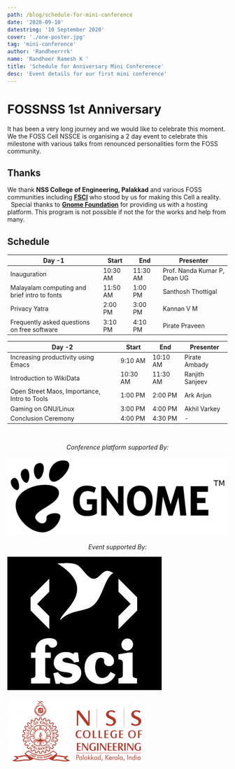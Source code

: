 ```yaml
---
path: /blog/schedule-for-mini-conference
date: '2020-09-10'
datestring: '10 September 2020'
cover: './one-poster.jpg'
tag: 'mini-conference'
author: 'Randheerrrk'
name: 'Randheer Ramesh K '
title: 'Schedule for Anniversary Mini Conferenece'
desc: 'Event details for our first mini conference'
---
```


# FOSSNSS 1st Anniversary

It has been a very long journey and we would like to celebrate this moment. We the FOSS Cell NSSCE is organising a 2 day event to celebrate this milestone with various talks from renounced personalities form the FOSS community.

## Thanks

We thank **NSS College of Engineering, Palakkad** and various FOSS communities including <a href="https://fsci.org.in/">**FSCI**</a> who stood by us for making this Cell a reality.<br/>&nbsp;&nbsp;Special thanks to <a href="https://www.gnome.org">**Gnome Foundation**</a> for providing us with a hosting platform. This program is not possible if not the for the works and help from many.

## Schedule

| Day -1                                       | Start    | End      | Presenter                    |
| -------------------------------------------- | -------- | -------- | ---------------------------- |
| Inauguration                                 | 10:30 AM | 11:30 AM | Prof. Nanda Kumar P, Dean UG |
| Malayalam computing and brief intro to fonts | 11:50 AM | 1:00 PM  | Santhosh Thottigal           |
| Privacy Yatra                                | 2:00 PM  | 3:00 PM  | Kannan V M                   |
| Frequently asked questions on free software  | 3:10 PM  | 4:10 PM  | Pirate Praveen               |

| Day -2                                       | Start    | End      | Presenter       |
| -------------------------------------------- | -------- | -------- | --------------- |
| Increasing productivity using Emacs          | 9:10 AM  | 10:10 AM | Pirate Ambady   |
| Introduction to WikiData                     | 10:30 AM | 11:30 AM | Ranjith Sanjeev |
| Open Street Maos, Importance, Intro to Tools | 1:00 PM  | 2:00 PM  | Ark Arjun       |
| Gaming on GNU/Linux                          | 3:00 PM  | 4:00 PM  | Akhil Varkey    |
| Conclusion Ceremony                          | 4:00 PM  | 4:30 PM  | -               |

<br/>
<p style="text-align: center"><em>Conference platform supported By:</em></p>

[![Gnome Foundation](./gnome-logo.jpg)](https://www.gnome.org/)
<br/>

<p style="text-align: center"><em>Event supported By:</em></p>

![FSCI](./fsci-logo.jpg)
<br/>

![NSS College Of Engineering](./nssce-logo.png)
